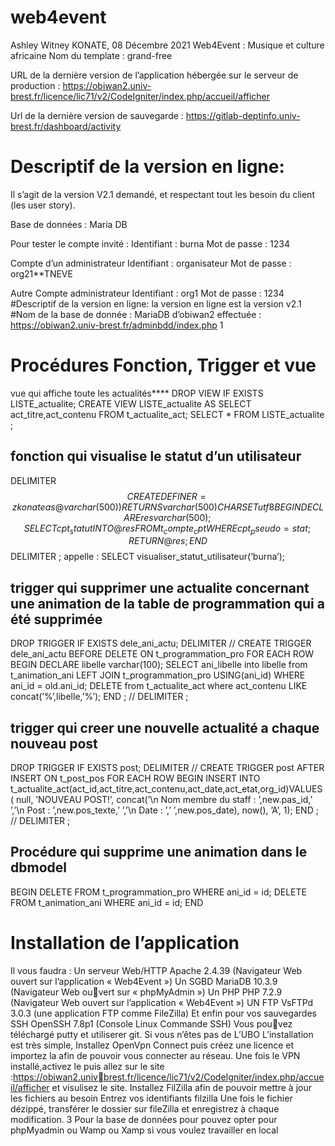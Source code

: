 # web4event
Ashley Witney KONATE,
08 Décembre 2021
Web4Event : Musique et culture africaine
Nom du template : grand-free

URL de la dernière version de l’application
hébergée sur le serveur de production : https://obiwan2.univ-brest.fr/licence/lic71/v2/CodeIgniter/index.php/accueil/afficher

Url de la dernière version de sauvegarde :
https://gitlab-deptinfo.univ-brest.fr/dashboard/activity

# Descriptif de la version en ligne:
Il s’agit de la version V2.1 demandé, et respectant tout les besoin du client (les
user story).

Base de données : Maria DB

Pour tester le compte invité :
Identifiant : burna Mot de passe : 1234

Compte d’un administrateur
Identifiant : organisateur Mot de passe : org21**TNEVE

Autre Compte administrateur
Identifiant : org1 Mot de passe : 1234 #Descriptif de la version en ligne: la
version en ligne est la version v2.1 #Nom de la base de donnée : MariaDB
d’obiwan2 effectuée : https://obiwan2.univ-brest.fr/adminbdd/index.php
1
# Procédures Fonction, Trigger et vue
vue qui affiche toute les actualités**** DROP VIEW IF EXISTS LISTE_actualite; CREATE VIEW LISTE_actualite AS SELECT
act_titre,act_contenu FROM t_actualite_act;
SELECT * FROM LISTE_actualite ;

## fonction qui visualise le statut d’un utilisateur 
DELIMITER $$ CREATE
DEFINER=zkonateas@% FUNCTION visualiser_statut_utilisateur(stat
varchar (500)) RETURNS varchar(500) CHARSET utf8 BEGIN DECLARE res
varchar(500); SELECT cpt_statut INTO @res FROM t_compte_cpt WHERE
cpt_pseudo = stat ; RETURN @res; END$$ DELIMITER ; appelle : SELECT
visualiser_statut_utilisateur(’burna’);

## trigger qui supprimer une actualite concernant une animation de la table de programmation qui a été supprimée 
DROP TRIGGER IF EXISTS
dele_ani_actu; 
DELIMITER 
//
CREATE TRIGGER dele_ani_actu BEFORE
DELETE ON t_programmation_pro FOR EACH ROW BEGIN DECLARE libelle varchar(100); 
SELECT ani_libelle into libelle from t_animation_ani LEFT
JOIN t_programmation_pro USING(ani_id) WHERE ani_id = old.ani_id;
DELETE from t_actualite_act where act_contenu LIKE concat(’%’,libelle,’%’);
END ; 
// DELIMITER ;

## trigger qui creer une nouvelle actualité a chaque nouveau post
 DROP TRIGGER IF EXISTS post; 
 DELIMITER // 
 CREATE
TRIGGER post AFTER INSERT ON t_post_pos FOR EACH ROW BEGIN
INSERT INTO t_actualite_act(act_id,act_titre,act_contenu,act_date,act_etat,org_id)VALUES
( null, ’NOUVEAU POST!’, concat(’\n Nom membre du staff : ’,new.pas_id,’
’,’\n Post : ’,new.pos_texte,’ ’,’\n Date : ’,’ ’,new.pos_date), now(), ’A’, 1);
END ; 
// DELIMITER ;

## Procédure qui supprime une animation dans le dbmodel
BEGIN DELETE FROM t_programmation_pro WHERE ani_id = id;
DELETE FROM t_animation_ani WHERE ani_id = id; END


# Installation de l’application
Il vous faudra :
Un serveur Web/HTTP Apache 2.4.39 (Navigateur Web ouvert sur l’application « Web4Event
»)
Un SGBD MariaDB 10.3.9 (Navigateur Web ouvert sur « phpMyAdmin »)
Un PHP PHP 7.2.9 (Navigateur Web ouvert sur
l’application « Web4Event »)
UN FTP VsFTPd 3.0.3 (une application FTP
comme FileZilla)
Et enfin pour vos sauvegardes SSH OpenSSH
7.8p1 (Console Linux Commande SSH) Vous pouvez téléchargé putty et utiliserer git.
Si vous n’êtes pas de L’UBO
L’installation est très simple, Installez OpenVpn Connect puis créez une
licence et importez la afin de pouvoir vous connecter au réseau. Une
fois le VPN installé,activez le puis allez sur le site :https://obiwan2.univbrest.fr/licence/lic71/v2/CodeIgniter/index.php/accueil/afficher et visulisez le
site.
Installez FilZilla afin de pouvoir mettre à jour les
fichiers au besoin
Entrez vos identifiants filzilla Une fois le fichier dézippé, transférer le dossier sur
fileZilla et enregistrez à chaque modification.
3
Pour la base de données pour pouvez opter pour
phpMyadmin ou Wamp ou Xamp si vous voulez
travailler en local
